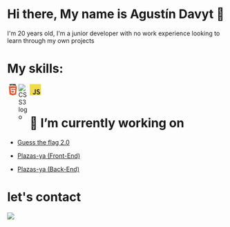 # Hi there, My name is Agustín Davyt 👋
I'm 20 years old, I'm a junior developer with no work experience looking to learn through my own projects
# My skills:

<img align="left" alt="HTML5 logo" width="26px" src="https://raw.githubusercontent.com/github/explore/80688e429a7d4ef2fca1e82350fe8e3517d3494d/topics/html/html.png" />
<img align="left" alt="CSS3 logo" width="26px" src="https://user-images.githubusercontent.com/61896414/177214383-79574728-21d3-4131-a32e-ad44630fc665.svg" />
<img align="left" alt="JS logo" width="26px" src="https://raw.githubusercontent.com/github/explore/80688e429a7d4ef2fca1e82350fe8e3517d3494d/topics/javascript/javascript.png" />

<br><br>

# 🔭 I’m currently working on 

- <a href="https://github.com/sosam1/guessTheFlag.io">Guess the flag 2.0</a>

- <a href="https://github.com/sosam1/plazas-ya-front-end">Plazas-ya (Front-End)</a>

- <a href="https://github.com/sosam1/plazas-ya">Plazas-ya (Back-End)</a>

# let's contact    
  <a href = "mailto:sosam1763@gmail.com">
    <img src="https://img.shields.io/badge/Gmail-D14836?style=for-the-badge&logo=gmail&logoColor=white" target="_blank">
  </a>
